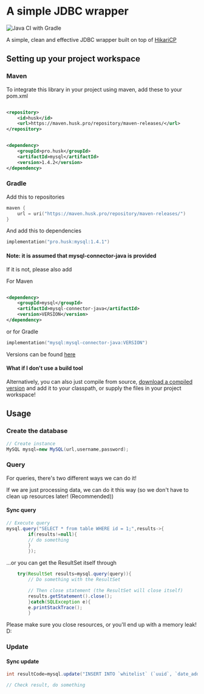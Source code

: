 # A simple JDBC wrapper

![Java CI with Gradle](https://github.com/Huskehhh/MySQL/workflows/Java%20CI%20with%20Gradle/badge.svg)

A simple, clean and effective JDBC wrapper built on top of [HikariCP](https://github.com/brettwooldridge/HikariCP)

## Setting up your project workspace

### Maven

To integrate this library in your project using maven, add these to your pom.xml

```xml

<repository>
    <id>husk</id>
    <url>https://maven.husk.pro/repository/maven-releases/</url>
</repository>
```

```xml

<dependency>
    <groupId>pro.husk</groupId>
    <artifactId>mysql</artifactId>
    <version>1.4.2</version>
</dependency>
```          

### Gradle

Add this to repositories

```kotlin
maven {
    url = uri("https://maven.husk.pro/repository/maven-releases/")
}
```                  

And add this to dependencies

```kotlin
implementation("pro.husk:mysql:1.4.1")
```

#### Note: it is assumed that mysql-connector-java is provided

If it is not, please also add

For Maven

```xml

<dependency>
    <groupId>mysql</groupId>
    <artifactId>mysql-connector-java</artifactId>
    <version>VERSION</version>
</dependency>
```             

or for Gradle

```kotlin
implementation("mysql:mysql-connector-java:VERSION")
```

Versions can be found [here](https://mvnrepository.com/artifact/mysql/mysql-connector-java)

#### What if I don't use a build tool

Alternatively, you can also just compile from
source, [download a compiled version](https://github.com/Huskehhh/MySQL/actions) and add it to your classpath, or supply
the files in your project workspace!

## Usage

### Create the database

```Java
// Create instance
MySQL mysql=new MySQL(url,username,password);
```

### Query

For queries, there's two different ways we can do it!

If we are just processing data, we can do it this way (so we don't have to clean up resources later! (Recommended))

#### Sync query

```Java
// Execute query
mysql.query("SELECT * from table WHERE id = 1;",results->{
        if(results!=null){
        // do something
        }
        });
```            

...or you can get the ResultSet itself through

```Java
    try(ResultSet results=mysql.query(query)){
        // Do something with the ResultSet

        // Then close statement (the ResultSet will close itself)
        results.getStatement().close();
        }catch(SQLException e){
        e.printStackTrace();
        }
```

Please make sure you close resources, or you'll end up with a memory leak! D:

### Update

#### Sync update

```Java
int resultCode=mysql.update("INSERT INTO `whitelist` (`uuid`, `date_added`) VALUES ('"+uuid+"', CURRENT_DATE());")

// Check result, do something
```
